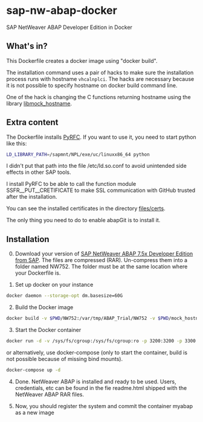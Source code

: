 # sap-nw-abap-docker
SAP NetWeaver ABAP Developer Edition in Docker

## What's in?

This Dockerfile creates a docker image using "docker build".

The installation command uses a pair of hacks to make sure the installation
process runs with hostname `vhcalnplci`. The hacks are necessary because it is
not possible to specify hostname on docker build command line.

One of the hack is changing the C functions returning hostname using
the library [libmock_hostname](https://github.com/jfilak/snippets/tree/master/mock_hostname).


## Extra content

The Dockerfile installs [PyRFC](https://github.com/SAP/PyRFC). If you want to use it, you need to
start python like this:
```bash
LD_LIBRARY_PATH=/sapmnt/NPL/exe/uc/linuxx86_64 python
```

I didn't put that path into the file /etc/ld.so.conf to avoid unintended side
effects in other SAP tools.

I install PyRFC to be able to call the function module SSFR__PUT__CRETIFICATE
to make SSL communication with GitHub trusted after the installation.

You can see the installed certificates in the directory [files/certs](files/certs/).

The only thing you need to do to enable abapGit is to install it.

## Installation

0. Download your version of [SAP NetWeaver ABAP 7.5x Developer Edition from SAP](https://tools.hana.ondemand.com/#abap). The files are compressed (RAR). Un-compress them into a folder named NW752. The folder must be at the same location where your Dockerfile is.

1. Set up docker on your instance

```sh
docker daemon --storage-opt dm.basesize=60G
```

2. Build the Docker image

```sh
docker build -v $PWD/NW752:/var/tmp/ABAP_Trial/NW752 -v $PWD/mock_hostname/ld.so.preload:/etc/ld.so.preload -v $PWD/mock_hostname/libmockhostname.so:/usr/local/lib64/libmockhostname.so -t abaptrial:752 .
```

3. Start the Docker container

```sh
docker run -d -v /sys/fs/cgroup:/sys/fs/cgroup:ro -p 3200:3200 -p 3300:3300 -p 8000:8000 -p 44300:44300 -h vhcalnplci --name testdrive abaptrial:752
```

or alternatively, use docker-compose (only to start the container, build is not
possible because of missing bind mounts).

```sh
docker-compose up -d
```

4. Done. NetWeaver ABAP is installed and ready to be used. Users, credentials, etc can be found in the fie readme.html shipped with the NetWeaver ABAP RAR files.

5. Now, you should register the system and commit the container myabap as a new image
